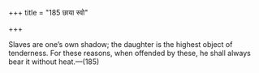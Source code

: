 +++
title = "185 छाया स्वो"

+++

Slaves are one’s own shadow; the daughter is the highest object of tenderness. For these reasons, when offended by these, he shall always bear it without heat.—(185)